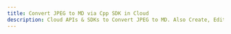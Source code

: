 ---title: Convert JPEG to MD via Cpp SDK in Clouddescription: Cloud APIs & SDKs to Convert JPEG to MD. Also Create, Edit & Render Microsoft Word & OpenOffice documents in the Cloud.---